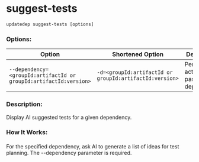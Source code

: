 # suggest-tests

```
updatedep suggest-tests [options]
```

###
### Options:

 | Option                                                             | Shortened Option                                         | Description                              |
 |--------------------------------------------------------------------|----------------------------------------------------------|------------------------------------------|
 | `--dependency=<groupId:artifactId or groupId:artifactId:version>`  | `-d=<groupId:artifactId or groupId:artifactId:version>`  | Perform action to the passed dependency. |

####
### Description:
Display AI suggested tests for a given dependency.
### How It Works:
####
For the specified dependency, ask AI to generate a list of ideas for test planning. The --dependency parameter is required.
